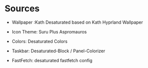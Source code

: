 # Sources
- Wallpaper :Kath Desaturated based on Kath Hyprland Wallpaper

- Icon Theme: Suru Plus Aspromauros
- Colors: Desaturated Colors
- Taskbar: Desaturated-Block /  Panel-Colorizer
- FastFetch: desaturated fastfetch config
